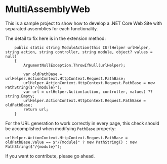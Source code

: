 # MultiAssemblyWeb

This is a sample project to show how to develop a .NET Core Web Site with separated assemblies for each functionality.

The detail to fix here is in the extension method:

        public static string ModuleAction(this IUrlHelper urlHelper, string action, string controller, string module, object? values = null)
        {
            ArgumentNullException.ThrowIfNull(urlHelper);

            var oldPathBase = urlHelper.ActionContext.HttpContext.Request.PathBase;
            urlHelper.ActionContext.HttpContext.Request.PathBase = new PathString($"/{module}");
            var url = urlHelper.Action(action, controller, values) ?? string.Empty;
            urlHelper.ActionContext.HttpContext.Request.PathBase = oldPathBase;
            return url;
        }

For the URL generation to work correctly in every page, this check should be accomplished when modifying `PathBase` property:

    urlHelper.ActionContext.HttpContext.Request.PathBase = oldPathBase.Value == $"/{module}" ? new PathString() : new PathString($"/{module}");

If you want to contribute, please go ahead.

